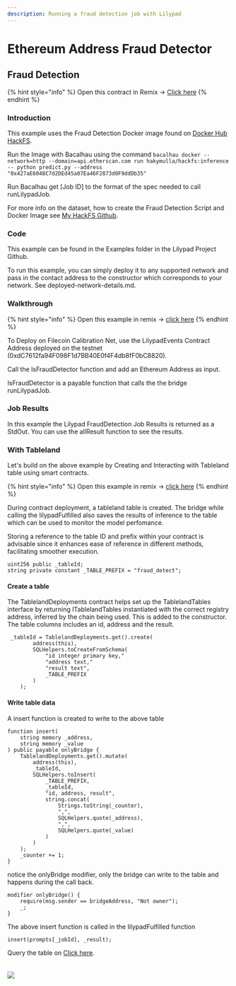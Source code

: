 ```yaml
---
description: Running a fraud detection job with Lilypad
---
```


# Ethereum Address Fraud Detector

## Fraud Detection

{% hint style="info" %}
Open this contract in Remix -> [Click here](https://remix.ethereum.org/bacalhau-project/lilypad/blob/main/examples/contracts/FraudDetector.sol)
{% endhint %}

### Introduction

This example uses the Fraud Detection Docker image found on [Docker Hub HackFS](https://hub.docker.com/layers/hakymulla/hackfs/inference/images/sha256-acce32dc6cc65d86eb335fe1c6c77169aa518c2d5e06bdb35cb875ce0b480179?context=repo).

Run the Image with Bacalhau using the command `bacalhau docker --network=http --domain=api.etherscan.com run hakymulla/hackfs:inference -- python predict.py --address "0x427aE6048C7d2DEd45a07Ea46F2873d0F9ddDb35"`

Run Bacalhau get \[Job ID] to the format of the spec needed to call runLilypadJob.

For more info on the dataset, how to create the Fraud Detection Script and Docker Image see [My HackFS Github](https://github.com/hakymulla/HackFS-2023).

### Code

This example can be found in the Examples folder in the Lilypad Project Github.

To run this example, you can simply deploy it to any supported network and pass in the contact address to the constructor which corresponds to your network. See deployed-network-details.md.

### Walkthrough

{% hint style="info" %}
Open this example in remix -> [click here](https://remix.ethereum.org/bacalhau-project/lilypad/edit/main/examples/contracts/FraudDetector.sol)
{% endhint %}

To Deploy on Filecoin Calibration Net, use the LilypadEvents Contract Address deployed on the testnet (0xdC7612fa94F098F1d7BB40E0f4F4db8fF0bC8820).

Call the IsFraudDetector function and add an Ethereum Address as input.

IsFraudDetector is a payable function that calls the the bridge runLilypadJob.

### Job Results

In this example the Lilypad FraudDetection Job Results is returned as a StdOut. You can use the allResult function to see the results.

### With Tableland

Let's build on the above example by Creating and Interacting with Tableland table using smart contracts.

{% hint style="info" %}
Open this example in remix -> [click here](https://remix.ethereum.org/bacalhau-project/lilypad/edit/main/examples/contracts/FraudDetectorTableland.sol)
{% endhint %}

During contract deployment, a tableland table is created. The bridge while calling the lilypadFulfilled also saves the results of inference to the table which can be used to monitor the model perfomance.

Storing a reference to the table ID and prefix within your contract is advisable since it enhances ease of reference in different methods, facilitating smoother execution.

```
uint256 public _tableId;
string private constant _TABLE_PREFIX = "fraud_detect";
```

#### Create a table

The TablelandDeployments contract helps set up the TablelandTables interface by returning ITablelandTables instantiated with the correct registry address, inferred by the chain being used. This is added to the constructor. The table columns includes an id, address and the result.

```
 _tableId = TablelandDeployments.get().create(
        address(this),
        SQLHelpers.toCreateFromSchema(
            "id integer primary key,"
            "address text,"
            "result text",
            _TABLE_PREFIX
        )
    );
```

#### Write table data

A insert function is created to write to the above table

```
function insert(
    string memory _address,
    string memory _value
) public payable onlyBridge {
    TablelandDeployments.get().mutate(
        address(this),
        _tableId,
        SQLHelpers.toInsert(
            _TABLE_PREFIX,
            _tableId,
            "id, address, result",
            string.concat(
                Strings.toString(_counter),
                ",",
                SQLHelpers.quote(_address),
                ",",
                SQLHelpers.quote(_value)
            )
        )
    );
    _counter += 1;
}
```

notice the onlyBridge modifier, only the bridge can write to the table and happens during the call back.

```
modifier onlyBridge() {
    require(msg.sender == bridgeAddress, "Not owner");
    _;
}
```

The above insert function is called in the lilypadFulfilled function

```
insert(prompts[_jobId], _result);
```

Query the table on [Click here](https://tablescan.io/playground).\
\
\
![](https://github.com/hakymulla/lilypad-docs/raw/c26568b0ebe74361e37d452048cb8ababc9dcc87/lilypad/.gitbook/assets/tableland.png)
